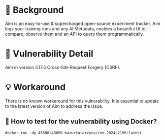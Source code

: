 # :mag_right: Background 
Aim is an easy-to-use & supercharged open-source experiment tracker. Aim logs your training runs and any AI Metadata, enables a beautiful UI to compare, observe them and an API to query them programmatically. 

# :bug: Vulnerability Detail 
Aim in version 3.17.5 Cross-Site Request Forgery (CSRF). 

# :bulb: Workaround 
There is no known workaround for this vulnerability. It is essential to update to the latest version of Aim to address the issue.


## :whale: How to test for the vulnerability using Docker? 
```
docker run -dp 43800:43800 mazurkatarzyna/cve-2024-2196:latest
```

